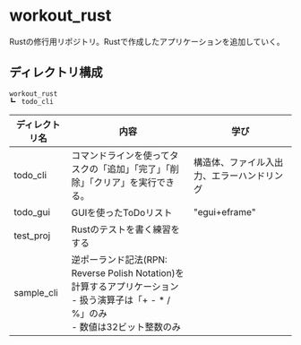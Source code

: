 # workout_rust
Rustの修行用リポジトリ。Rustで作成したアプリケーションを追加していく。

## ディレクトリ構成
```
workout_rust
┗╸ todo_cli
```

| ディレクトリ名 | 内容 | 学び |
| --- | --- | --- |
| todo_cli | コマンドラインを使ってタスクの「追加」「完了」「削除」「クリア」を実行できる。 | 構造体、ファイル入出力、エラーハンドリング |
| todo_gui | GUIを使ったToDoリスト | "egui+eframe" |
| test_proj | Rustのテストを書く練習をする |
| sample_cli | 逆ポーランド記法(RPN: Reverse Polish Notation)を計算するアプリケーション<br> - 扱う演算子は「+ - * / %」のみ<br> - 数値は32ビット整数のみ |